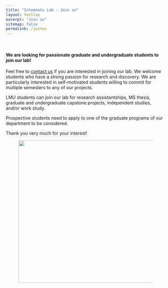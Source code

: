 ```yaml
---
title: "Intemnets Lab - Join us"
layout: textlay
excerpt: "Join us"
sitemap: false
permalink: /joinus
---
```


<br>
<h4><b>We are looking for passionate graduate and undergraduate students to join our lab!</b></h4>

Feel free to [contact us](mailto:gustavo.vejarano@lmu.edu) if you are interested in joining our lab. We welcome students who have a strong passion for research and discovery. We are particularly interested in self-motivated students willing to commit for multiple semesters to any of our projects.

LMU students can join our lab for research assistantships, MS thesis, graduate and undergraduate capstone projects, independent studies, and/or work study.

Prospective students need to apply to one of the graduate programs of our department to be considered.

Thank you very much for your interest!

<figure class="fourth">
  <center>
	<img src="{{ site.url }}{{ site.baseurl }}/images/pubpic/wnet.gif" style="width: 450px">
  </center>
</figure>